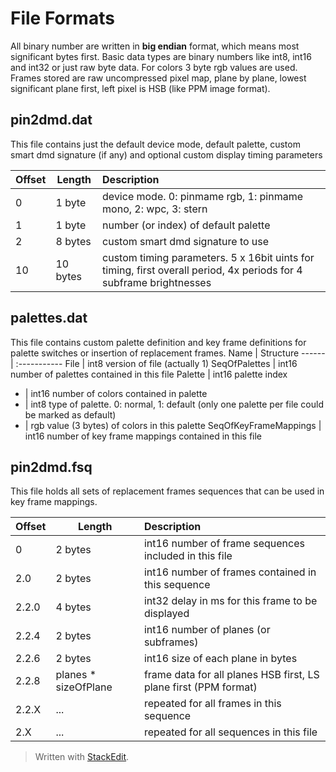 # File Formats
All binary number are written in **big endian** format, which means most significant bytes first. Basic data types are binary numbers like int8, int16 and int32 or just raw byte data.
For colors 3 byte rgb values are used. Frames stored are raw uncompressed pixel map, plane by plane, lowest significant plane first, left pixel is HSB (like PPM image format).

## pin2dmd.dat

This file contains just the default device mode, default palette, custom smart dmd signature (if any) and optional custom display timing parameters

Offset     | Length | Description
---------- | ------ | :-----------
0 | 1 byte | device mode. 0: pinmame rgb, 1: pinmame mono, 2: wpc, 3: stern
1 | 1 byte | number (or index) of default palette
2 | 8 bytes | custom smart dmd signature to use
10 | 10 bytes | custom timing parameters. 5 x 16bit uints for timing, first overall period, 4x periods for 4 subframe brightnesses

## palettes.dat
This file contains custom palette definition and key frame definitions for palette switches or insertion of replacement frames.
 Name | Structure
 ------ | :-----------
 File | int8 version of file (actually 1)
 SeqOfPalettes | int16 number of palettes contained in this file
 Palette | int16 palette index
 - | int16 number of colors contained in palette
 - | int8 type of palette. 0: normal, 1: default (only one palette per file could be marked as default)
 - | rgb value (3 bytes) of colors in this palette
 SeqOfKeyFrameMappings |  int16 number of key frame mappings contained in this file
 

## pin2dmd.fsq
This file holds all sets of replacement frames sequences that can be used in key frame mappings.

Offset     | Length | Description
---------- | ------ | :-----------
0	| 2 bytes | int16 number of frame sequences included in this file
2.0 | 2 bytes | int16 number of frames contained in this sequence
2.2.0 | 4 bytes | int32 delay in ms for this frame to be displayed
2.2.4 | 2 bytes | int16 number of planes (or subframes)
2.2.6 | 2 bytes | int16 size of each plane in bytes
2.2.8 | planes * sizeOfPlane | frame data for all planes HSB first, LS plane first (PPM format)
2.2.X | ... | repeated for all frames in this sequence
2.X | ... | repeated for all sequences in this file


> Written with [StackEdit](https://stackedit.io/).